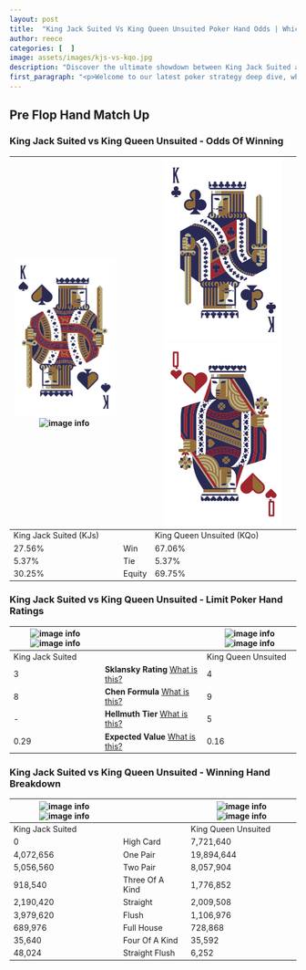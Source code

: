 ```yaml
---
layout: post
title:  "King Jack Suited Vs King Queen Unsuited Poker Hand Odds | Which Is The Better Hand In Poker? A Complete Guide"
author: reece
categories: [  ]
image: assets/images/kjs-vs-kqo.jpg
description: "Discover the ultimate showdown between King Jack Suited and King Queen Unsuited in poker! Uncover the odds, strategies, and scenarios where one hand triumphs over the other. Get ready to up your poker game with this thrilling analysis."
first_paragraph: "<p>Welcome to our latest poker strategy deep dive, where we're pitting two distinct hands against each other in a high-stakes showdown: King Jack Suited vs King Queen Unsuited.</p><p>In the dynamic world of poker, every decision counts, and knowing which hand holds the upper hand is key to your success at the table.</p><p>In this article, we'll dissect these two hands, explore the scenarios where one dominates the other, and equip you with the knowledge to make strategic choices that can tip the odds in your favor.</p><p>Get ready to unravel the intriguing dynamics of these poker hands and elevate your game to new heights.</p>"
---
```




[comment]: # (sp0)

## Pre Flop Hand Match Up

<div class="table hand-ratings" markdown="1"> 



### King Jack Suited vs King Queen Unsuited - Odds Of Winning


    
| ![image info](assets/images/hand1/k.png) ![image info](assets/images/hand1/js.png) |  | ![image info](assets/images/hand2/k.png) ![image info](assets/images/hand2/qo.png) |
| -------- | -------- | -------- |
| King Jack Suited (KJs) |  | King Queen Unsuited (KQo) |
| 27.56% | Win | 67.06% |
| 5.37% | Tie | 5.37% |
| 30.25% | Equity | 69.75% |




[comment]: # (sp1)



### King Jack Suited vs King Queen Unsuited - Limit Poker Hand Ratings


    
| ![image info](https://www.riverpairs.com/assets/images/hand1/k.png) ![image info](https://www.riverpairs.com/assets/images/hand1/js.png) |  | ![image info](https://www.riverpairs.com/assets/images/hand2/k.png) ![image info](https://www.riverpairs.com/assets/images/hand2/qo.png) |
| -------- | -------- | -------- |
| King Jack Suited |  | King Queen Unsuited |
| 3 | **Sklansky Rating** [What is this?](/sklansky-rating-explained) | 4 |
| 8 | **Chen Formula** [What is this?](/chen-formula-explained) | 9 |
| - | **Hellmuth Tier** [What is this?](/Hellmuth-tier-explained) | 5 |
| 0.29 | **Expected Value** [What is this?](/expected-value-explained) | 0.16 |




[comment]: # (sp2)



### King Jack Suited vs King Queen Unsuited - Winning Hand Breakdown


    
| ![image info](https://www.riverpairs.com/assets/images/hand1/k.png) ![image info](https://www.riverpairs.com/assets/images/hand1/js.png) |  | ![image info](https://www.riverpairs.com/assets/images/hand2/k.png) ![image info](https://www.riverpairs.com/assets/images/hand2/qo.png) |
| -------- | -------- | -------- |
| King Jack Suited |  | King Queen Unsuited |
| 0 | High Card | 7,721,640 |
| 4,072,656 | One Pair | 19,894,644 |
| 5,056,560 | Two Pair | 8,057,904 |
| 918,540 | Three Of A Kind | 1,776,852 |
| 2,190,420 | Straight | 2,009,508 |
| 3,979,620 | Flush | 1,106,976 |
| 689,976 | Full House | 728,868 |
| 35,640 | Four Of A Kind | 35,592 |
| 48,024 | Straight Flush | 6,252 |




[comment]: # (sp3)



</div>

[comment]: # (sp4)



[comment]: # (sp5)

